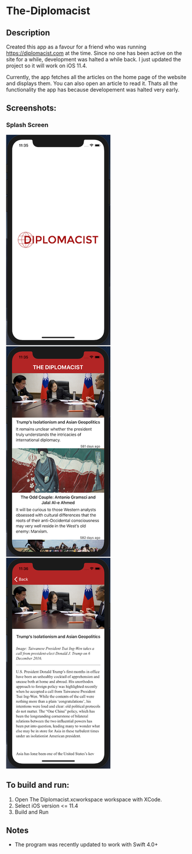 # The-Diplomacist

## Description
Created this app as a favour for a friend who was running https://diplomacist.com at the time. Since no one has been active on the site for a while, development was halted a while back. I just updated the project so it will work on iOS 11.4.

Currently, the app fetches all the articles on the home page of the website and displays them. You can also open an article to read it. Thats all the functionality the app has because developement was halted very early.

## Screenshots:

### Splash Screen
![alt text](https://raw.githubusercontent.com/GrewalAS/The-Diplomacist/master/splash.png) ![alt text](https://raw.githubusercontent.com/GrewalAS/The-Diplomacist/master/main.png) ![alt text](https://raw.githubusercontent.com/GrewalAS/The-Diplomacist/master/article.png)

## To build and run:
1. Open The Diplomacist.xcworkspace workspace with XCode.
2. Select iOS version <= 11.4
3. Build and Run

## Notes
- The program was recently updated to work with Swift 4.0+
